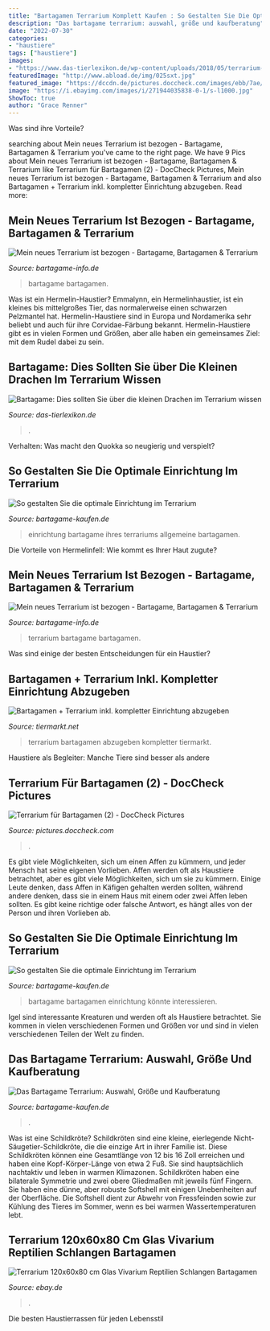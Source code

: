 ```yaml
---
title: "Bartagamen Terrarium Komplett Kaufen : So Gestalten Sie Die Optimale Einrichtung Im Terrarium"
description: "Das bartagame terrarium: auswahl, größe und kaufberatung"
date: "2022-07-30"
categories:
- "haustiere"
tags: ["haustiere"]
images:
- "https://www.das-tierlexikon.de/wp-content/uploads/2018/05/terrarium-groesse-624x416.jpg"
featuredImage: "http://www.abload.de/img/025sxt.jpg"
featured_image: "https://dccdn.de/pictures.doccheck.com/images/ebb/7ae/ebb7ae1e6085e30dd263f3459e1689e0/53314/m_1408038255.jpg"
image: "https://i.ebayimg.com/images/i/271944035838-0-1/s-l1000.jpg"
ShowToc: true
author: "Grace Renner"
---
```



Was sind ihre Vorteile?

	

		
searching about Mein neues Terrarium ist bezogen - Bartagame, Bartagamen &amp; Terrarium you've came to the right page. We have 9 Pics about Mein neues Terrarium ist bezogen - Bartagame, Bartagamen &amp; Terrarium like Terrarium für Bartagamen (2) - DocCheck Pictures, Mein neues Terrarium ist bezogen - Bartagame, Bartagamen &amp; Terrarium and also Bartagamen + Terrarium inkl. kompletter Einrichtung abzugeben. Read more:
		
    
## Mein Neues Terrarium Ist Bezogen - Bartagame, Bartagamen &amp; Terrarium

<img loading=lazy src="http://www.abload.de/img/006joi.jpg" onerror="this.onerror=null;this.src='https://tse4.mm.bing.net/th?id=OIP.gYjDh2MOMHW1ki8tb_yXqQAAAA&amp;pid=15.1';" alt="Mein neues Terrarium ist bezogen - Bartagame, Bartagamen &amp; Terrarium">

_Source: bartagame-info.de_

>bartagame bartagamen. 

	

Was ist ein Hermelin-Haustier?
Emmalynn, ein Hermelinhaustier, ist ein kleines bis mittelgroßes Tier, das normalerweise einen schwarzen Pelzmantel hat. Hermelin-Haustiere sind in Europa und Nordamerika sehr beliebt und auch für ihre Corvidae-Färbung bekannt. Hermelin-Haustiere gibt es in vielen Formen und Größen, aber alle haben ein gemeinsames Ziel: mit dem Rudel dabei zu sein.

    
## Bartagame: Dies Sollten Sie über Die Kleinen Drachen Im Terrarium Wissen

<img loading=lazy src="https://www.das-tierlexikon.de/wp-content/uploads/2018/05/terrarium-groesse-624x416.jpg" onerror="this.onerror=null;this.src='https://tse3.mm.bing.net/th?id=OIP.OYF_gFpfwPP6nBv1FeNrRgHaE8&amp;pid=15.1';" alt="Bartagame: Dies sollten Sie über die kleinen Drachen im Terrarium wissen">

_Source: das-tierlexikon.de_

>. 

	

Verhalten: Was macht den Quokka so neugierig und verspielt?

    
## So Gestalten Sie Die Optimale Einrichtung Im Terrarium

<img loading=lazy src="https://bartagame-kaufen.de/wp-content/uploads/bartagamen-terrarium-einrichten-2.jpg" onerror="this.onerror=null;this.src='https://tse2.mm.bing.net/th?id=OIP.upQnXTMn1QZYHJp6Bw1jRgAAAA&amp;pid=15.1';" alt="So gestalten Sie die optimale Einrichtung im Terrarium">

_Source: bartagame-kaufen.de_

>einrichtung bartagame ihres terrariums allgemeine bartagamen. 

	

Die Vorteile von Hermelinfell: Wie kommt es Ihrer Haut zugute?

    
## Mein Neues Terrarium Ist Bezogen - Bartagame, Bartagamen &amp; Terrarium

<img loading=lazy src="http://www.abload.de/img/025sxt.jpg" onerror="this.onerror=null;this.src='https://tse2.mm.bing.net/th?id=OIP.2Ph3kjKZ2OoW5-lbHUGLfwHaD3&amp;pid=15.1';" alt="Mein neues Terrarium ist bezogen - Bartagame, Bartagamen &amp; Terrarium">

_Source: bartagame-info.de_

>terrarium bartagame bartagamen. 

	

Was sind einige der besten Entscheidungen für ein Haustier?

    
## Bartagamen + Terrarium Inkl. Kompletter Einrichtung Abzugeben

<img loading=lazy src="https://www.tiermarkt.net/images/listings/2012-06/bigThmb/bartagamen_terrarium_inkl_kompletter_einrichtung_abzugeben-1339524434-276-d_pic.jpg" onerror="this.onerror=null;this.src='https://tse2.mm.bing.net/th?id=OIP.mwLDM5HtKUY9wz4x_owx7AAAAA&amp;pid=15.1';" alt="Bartagamen + Terrarium inkl. kompletter Einrichtung abzugeben">

_Source: tiermarkt.net_

>terrarium bartagamen abzugeben kompletter tiermarkt. 

	

Haustiere als Begleiter: Manche Tiere sind besser als andere

    
## Terrarium Für Bartagamen (2) - DocCheck Pictures

<img loading=lazy src="https://dccdn.de/pictures.doccheck.com/images/ebb/7ae/ebb7ae1e6085e30dd263f3459e1689e0/53314/m_1408038255.jpg" onerror="this.onerror=null;this.src='https://tse2.mm.bing.net/th?id=OIP.CmyqDI4Zebs-VRQwAbgfTgHaFj&amp;pid=15.1';" alt="Terrarium für Bartagamen (2) - DocCheck Pictures">

_Source: pictures.doccheck.com_

>. 

	

Es gibt viele Möglichkeiten, sich um einen Affen zu kümmern, und jeder Mensch hat seine eigenen Vorlieben.
Affen werden oft als Haustiere betrachtet, aber es gibt viele Möglichkeiten, sich um sie zu kümmern. Einige Leute denken, dass Affen in Käfigen gehalten werden sollten, während andere denken, dass sie in einem Haus mit einem oder zwei Affen leben sollten. Es gibt keine richtige oder falsche Antwort, es hängt alles von der Person und ihren Vorlieben ab.

    
## So Gestalten Sie Die Optimale Einrichtung Im Terrarium

<img loading=lazy src="https://bartagame-kaufen.de/wp-content/uploads/bartagame-terrarium.jpg" onerror="this.onerror=null;this.src='https://tse1.mm.bing.net/th?id=OIP.3g6QF2qBrCyfBFz4gDOmLwHaD4&amp;pid=15.1';" alt="So gestalten Sie die optimale Einrichtung im Terrarium">

_Source: bartagame-kaufen.de_

>bartagame bartagamen einrichtung könnte interessieren. 

	

Igel sind interessante Kreaturen und werden oft als Haustiere betrachtet. Sie kommen in vielen verschiedenen Formen und Größen vor und sind in vielen verschiedenen Teilen der Welt zu finden.

    
## Das Bartagame Terrarium: Auswahl, Größe Und Kaufberatung

<img loading=lazy src="https://bartagame-kaufen.de/wp-content/uploads/zwergbartagame-terrarium.jpg" onerror="this.onerror=null;this.src='https://tse2.mm.bing.net/th?id=OIP.WDetNvWSFYomDz5faYRR2AAAAA&amp;pid=15.1';" alt="Das Bartagame Terrarium: Auswahl, Größe und Kaufberatung">

_Source: bartagame-kaufen.de_

>. 

	

Was ist eine Schildkröte?
Schildkröten sind eine kleine, eierlegende Nicht-Säugetier-Schildkröte, die die einzige Art in ihrer Familie ist. Diese Schildkröten können eine Gesamtlänge von 12 bis 16 Zoll erreichen und haben eine Kopf-Körper-Länge von etwa 2 Fuß. Sie sind hauptsächlich nachtaktiv und leben in warmen Klimazonen. Schildkröten haben eine bilaterale Symmetrie und zwei obere Gliedmaßen mit jeweils fünf Fingern. Sie haben eine dünne, aber robuste Softshell mit einigen Unebenheiten auf der Oberfläche. Die Softshell dient zur Abwehr von Fressfeinden sowie zur Kühlung des Tieres im Sommer, wenn es bei warmen Wassertemperaturen lebt.

    
## Terrarium 120x60x80 Cm Glas Vivarium Reptilien Schlangen Bartagamen

<img loading=lazy src="https://i.ebayimg.com/images/i/271944035838-0-1/s-l1000.jpg" onerror="this.onerror=null;this.src='https://tse4.mm.bing.net/th?id=OIP.GpJwsDZ56LnOBGn2kFjG3AHaFB&amp;pid=15.1';" alt="Terrarium 120x60x80 cm Glas Vivarium Reptilien Schlangen Bartagamen">

_Source: ebay.de_

>. 

	

Die besten Haustierrassen für jeden Lebensstil

